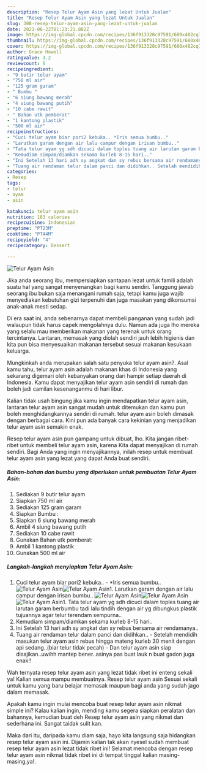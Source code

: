 ```yaml
---
description: "Resep Telur Ayam Asin yang lezat Untuk Jualan"
title: "Resep Telur Ayam Asin yang lezat Untuk Jualan"
slug: 308-resep-telur-ayam-asin-yang-lezat-untuk-jualan
date: 2021-06-22T01:23:21.882Z
image: https://img-global.cpcdn.com/recipes/136f913328c97591/680x482cq70/telur-ayam-asin-foto-resep-utama.jpg
thumbnail: https://img-global.cpcdn.com/recipes/136f913328c97591/680x482cq70/telur-ayam-asin-foto-resep-utama.jpg
cover: https://img-global.cpcdn.com/recipes/136f913328c97591/680x482cq70/telur-ayam-asin-foto-resep-utama.jpg
author: Grace Howell
ratingvalue: 3.2
reviewcount: 6
recipeingredient:
- "9 butir telur ayam"
- "750 ml air"
- "125 gram garam"
- " Bumbu "
- "6 siung bawang merah"
- "4 siung bawang putih"
- "10 cabe rawit"
- " Bahan utk pemberat"
- "1 kantong plastik"
- "500 ml air"
recipeinstructions:
- "Cuci telur ayam biar pori2 kebuka.. *Iris semua bumbu.."
- "Larutkan garam dengan air lalu campur dengan irisan bumbu.."
- "Tata telur ayam yg sdh dicuci dalam toples tuang air larutan garam berbumbu tadi lalu tindih dengan air yg dibungkus plastik tujuannya agar telur terendam sempurna.."
- "Kemudiam simpam/diamkan sekama kurleb 8-15 hari.."
- "Ini Setelah 13 hari adh sy angkat dan sy rebus bersama air rendamanya.."
- "Tuang air rendaman telur dalam panci dan didihkan.. Setelah mendidih masukan telur ayam asin rebus hingga mateng kurleb 30 menit dengan api sedang..(biar telur tidak pecah) Dan telur ayam asin siap disajikan..uwihh mantep bener..asinya pas buat lauk n buat gadon juga enak!!"
categories:
- Resep
tags:
- telur
- ayam
- asin

katakunci: telur ayam asin 
nutrition: 183 calories
recipecuisine: Indonesian
preptime: "PT23M"
cooktime: "PT44M"
recipeyield: "4"
recipecategory: Dessert

---
```



![Telur Ayam Asin](https://img-global.cpcdn.com/recipes/136f913328c97591/680x482cq70/telur-ayam-asin-foto-resep-utama.jpg)

Jika anda seorang ibu, mempersiapkan santapan lezat untuk famili adalah suatu hal yang sangat menyenangkan bagi kamu sendiri. Tanggung jawab seorang ibu bukan saja menangani rumah saja, tetapi kamu juga wajib menyediakan kebutuhan gizi terpenuhi dan juga masakan yang dikonsumsi anak-anak mesti sedap.

Di era  saat ini, anda sebenarnya dapat membeli panganan yang sudah jadi walaupun tidak harus capek mengolahnya dulu. Namun ada juga lho mereka yang selalu mau memberikan makanan yang terenak untuk orang tercintanya. Lantaran, memasak yang diolah sendiri jauh lebih higienis dan kita pun bisa menyesuaikan makanan tersebut sesuai makanan kesukaan keluarga. 



Mungkinkah anda merupakan salah satu penyuka telur ayam asin?. Asal kamu tahu, telur ayam asin adalah makanan khas di Indonesia yang sekarang digemari oleh kebanyakan orang dari hampir setiap daerah di Indonesia. Kamu dapat menyajikan telur ayam asin sendiri di rumah dan boleh jadi camilan kesenanganmu di hari libur.

Kalian tidak usah bingung jika kamu ingin mendapatkan telur ayam asin, lantaran telur ayam asin sangat mudah untuk ditemukan dan kamu pun boleh menghidangkannya sendiri di rumah. telur ayam asin boleh dimasak dengan berbagai cara. Kini pun ada banyak cara kekinian yang menjadikan telur ayam asin semakin enak.

Resep telur ayam asin pun gampang untuk dibuat, lho. Kita jangan ribet-ribet untuk membeli telur ayam asin, karena Kita dapat menyajikan di rumah sendiri. Bagi Anda yang ingin menyajikannya, inilah resep untuk membuat telur ayam asin yang lezat yang dapat Anda buat sendiri.

<!--inarticleads1-->

##### Bahan-bahan dan bumbu yang diperlukan untuk pembuatan Telur Ayam Asin:

1. Sediakan 9 butir telur ayam
1. Siapkan 750 ml air
1. Sediakan 125 gram garam
1. Siapkan  Bumbu :
1. Siapkan 6 siung bawang merah
1. Ambil 4 siung bawang putih
1. Sediakan 10 cabe rawit
1. Gunakan  Bahan utk pemberat:
1. Ambil 1 kantong plastik
1. Gunakan 500 ml air




<!--inarticleads2-->

##### Langkah-langkah menyiapkan Telur Ayam Asin:

1. Cuci telur ayam biar pori2 kebuka.. - *Iris semua bumbu..
<img src="https://img-global.cpcdn.com/steps/32d749a1e8ff1915/160x128cq70/telur-ayam-asin-langkah-memasak-1-foto.jpg" alt="Telur Ayam Asin"><img src="https://img-global.cpcdn.com/steps/e4b28ce73925ef34/160x128cq70/telur-ayam-asin-langkah-memasak-1-foto.jpg" alt="Telur Ayam Asin">1. Larutkan garam dengan air lalu campur dengan irisan bumbu..
<img src="https://img-global.cpcdn.com/steps/ada81ab5e4e76dc7/160x128cq70/telur-ayam-asin-langkah-memasak-2-foto.jpg" alt="Telur Ayam Asin"><img src="https://img-global.cpcdn.com/steps/5ae77d4428929b8b/160x128cq70/telur-ayam-asin-langkah-memasak-2-foto.jpg" alt="Telur Ayam Asin"><img src="https://img-global.cpcdn.com/steps/c51013baa159d5a9/160x128cq70/telur-ayam-asin-langkah-memasak-2-foto.jpg" alt="Telur Ayam Asin">1. Tata telur ayam yg sdh dicuci dalam toples tuang air larutan garam berbumbu tadi lalu tindih dengan air yg dibungkus plastik tujuannya agar telur terendam sempurna..
1. Kemudiam simpam/diamkan sekama kurleb 8-15 hari..
1. Ini Setelah 13 hari adh sy angkat dan sy rebus bersama air rendamanya..
1. Tuang air rendaman telur dalam panci dan didihkan.. - Setelah mendidih masukan telur ayam asin rebus hingga mateng kurleb 30 menit dengan api sedang..(biar telur tidak pecah) - Dan telur ayam asin siap disajikan..uwihh mantep bener..asinya pas buat lauk n buat gadon juga enak!!




Wah ternyata resep telur ayam asin yang lezat tidak ribet ini enteng sekali ya! Kalian semua mampu membuatnya. Resep telur ayam asin Sesuai sekali untuk kamu yang baru belajar memasak maupun bagi anda yang sudah jago dalam memasak.

Apakah kamu ingin mulai mencoba buat resep telur ayam asin nikmat simple ini? Kalau kalian ingin, mending kamu segera siapkan peralatan dan bahannya, kemudian buat deh Resep telur ayam asin yang nikmat dan sederhana ini. Sangat taidak sulit kan. 

Maka dari itu, daripada kamu diam saja, hayo kita langsung saja hidangkan resep telur ayam asin ini. Dijamin kalian tak akan nyesel sudah membuat resep telur ayam asin lezat tidak ribet ini! Selamat mencoba dengan resep telur ayam asin nikmat tidak ribet ini di tempat tinggal kalian masing-masing,ya!.

